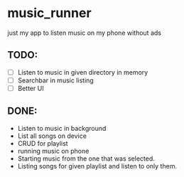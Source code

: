 # music_runner

just my app to listen music on my phone without ads

## TODO:
- [ ] Listen to music in given directory in memory
- [ ] Searchbar in music listing
- [ ] Better UI
## DONE:
- Listen to music in background
- List all songs on device
- CRUD for playlist
- running music on phone
- Starting music from the one that was selected.
- Listing songs for given playlist and listen to only them.
